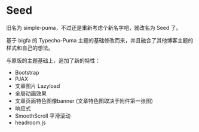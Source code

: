 # Seed

旧名为 simple-puma，不过还是重新考虑个新名字吧，就改名为 Seed 了。

基于 bigfa 的 Typecho-Puma 主题的基础修改而来，并且融合了其他博客主题的样式和自己的想法。

与原版的主题基础上，追加了新的特性：

- Bootstrap
- PJAX
- 文章图片 Lazyload
- 全局动画效果
- 文章页面特色图像banner (文章特色图取决于附件第一张图)
- 响应式
- SmoothScroll 平滑滚动
- headroom.js
